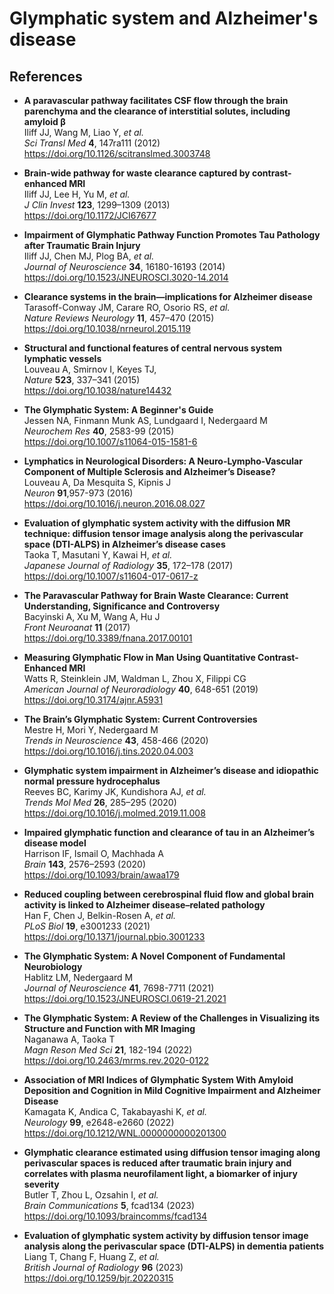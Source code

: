 # Glymphatic system and Alzheimer's disease

## References

- <b id="iliff2012paravascular"></b>
  **A paravascular pathway facilitates CSF flow through the brain parenchyma 
  and the clearance of interstitial solutes, including amyloid β** <br />
  Iliff JJ, Wang M, Liao Y, _et al._ <br />
  _Sci Transl Med_ **4**, 147ra111 (2012) <br />
  https://doi.org/10.1126/scitranslmed.3003748

- <b id="iliff2013brain"></b>
  **Brain-wide pathway for waste clearance captured by contrast-enhanced MRI** <br />
  Iliff JJ, Lee H, Yu M, _et al._ <br />
  _J Clin Invest_ **123**, 1299–1309 (2013) <br />
  https://doi.org/10.1172/JCI67677

- <b id="iliff2014impairment"></b>
  **Impairment of Glymphatic Pathway Function Promotes Tau Pathology after Traumatic Brain Injury** <br />
  Iliff JJ, Chen MJ, Plog BA, _et al._ <br />
  _Journal of Neuroscience_ **34**, 16180-16193 (2014) <br />
  https://doi.org/10.1523/JNEUROSCI.3020-14.2014

- <b id="tarasoffconway2015clearance"></b>
  **Clearance systems in the brain—implications for Alzheimer disease** <br />
  Tarasoff-Conway JM, Carare RO, Osorio RS, _et al._ <br />
  _Nature Reviews Neurology_ **11**, 457–470 (2015) <br />
  https://doi.org/10.1038/nrneurol.2015.119

- <b id="louveau2015structural"></b>
  **Structural and functional features of central nervous system lymphatic vessels** <br />
  Louveau A, Smirnov I, Keyes TJ, <br />
  _Nature_ **523**, 337–341 (2015) <br />
  https://doi.org/10.1038/nature14432

- <b id="jessen2015glymphatic"></b>
  **The Glymphatic System: A Beginner's Guide** <br />
  Jessen NA, Finmann Munk AS, Lundgaard I, Nedergaard M <br />
  _Neurochem Res_ **40**, 2583-99 (2015) <br />
  https://doi.org/10.1007/s11064-015-1581-6

- <b id="louveau2016lymphatics"></b>
  **Lymphatics in Neurological Disorders: A Neuro-Lympho-Vascular Component of Multiple Sclerosis and Alzheimer’s Disease?** <br />
  Louveau A, Da Mesquita S, Kipnis J <br />
  _Neuron_ **91**,957-973 (2016) <br />
  https://doi.org/10.1016/j.neuron.2016.08.027

- <b id="taoka2017evaluation"></b>
  **Evaluation of glymphatic system activity with the diffusion MR technique: 
  diffusion tensor image analysis along the perivascular space (DTI-ALPS) in Alzheimer’s disease cases** <br />
  Taoka T, Masutani Y, Kawai H, _et al._ <br />
  _Japanese Journal of Radiology_ **35**, 172–178 (2017) <br />
  https://doi.org/10.1007/s11604-017-0617-z

- <b id="bacyinski2017paravascular"></b>
  **The Paravascular Pathway for Brain Waste Clearance: Current Understanding, Significance and Controversy** <br />
  Bacyinski A, Xu M, Wang A, Hu J <br />
  _Front Neuroanat_ **11** (2017) <br />
  https://doi.org/10.3389/fnana.2017.00101

- <b id="watts2019measuring"></b>
  **Measuring Glymphatic Flow in Man Using Quantitative Contrast-Enhanced MRI** <br />
  Watts R, Steinklein JM, Waldman L, Zhou X, Filippi CG <br />
  _American Journal of Neuroradiology_ **40**, 648-651 (2019) <br />
  https://doi.org/10.3174/ajnr.A5931

- <b id="mestre2020brain"></b>
  **The Brain’s Glymphatic System: Current Controversies** <br />
  Mestre H, Mori Y, Nedergaard M <br />
  _Trends in Neuroscience_ **43**, 458-466 (2020) <br />
  https://doi.org/10.1016/j.tins.2020.04.003

- <b id="reeves2020glymphatic"></b>
  **Glymphatic system impairment in Alzheimer’s disease and idiopathic normal pressure hydrocephalus** <br />
  Reeves BC, Karimy JK, Kundishora AJ, _et al._ <br />
  _Trends Mol Med_ **26**, 285–295 (2020) <br />
  https://doi.org/10.1016/j.molmed.2019.11.008

- <b id="harrison2020impaired"></b>
  **Impaired glymphatic function and clearance of tau in an Alzheimer’s disease model** <br />
  Harrison IF, Ismail O, Machhada A <br />
  _Brain_ **143**, 2576–2593 (2020) <br />
  https://doi.org/10.1093/brain/awaa179
  
- <b id="han2021reduced"></b>
  **Reduced coupling between cerebrospinal fluid flow and global brain activity is linked to Alzheimer disease–related pathology** <br />
  Han F, Chen J, Belkin-Rosen A, _et al._ <br />
  _PLoS Biol_ **19**, e3001233 (2021) <br />
  https://doi.org/10.1371/journal.pbio.3001233
  
- <b id="hablitz2021glymphatic"></b>
  **The Glymphatic System: A Novel Component of Fundamental Neurobiology** <br />
  Hablitz LM, Nedergaard M <br />
  _Journal of Neuroscience_ **41**, 7698-7711 (2021) <br />
  https://doi.org/10.1523/JNEUROSCI.0619-21.2021
  
- <b id="naganawa2022glymphatic"></b>
  **The Glymphatic System: A Review of the Challenges in Visualizing its Structure and Function with MR Imaging** <br />
  Naganawa A, Taoka T <br />
  _Magn Reson Med Sci_ **21**, 182-194 (2022) <br />
  https://doi.org/10.2463/mrms.rev.2020-0122
  
- <b id="kamagata2022association"></b>
  **Association of MRI Indices of Glymphatic System With Amyloid Deposition and Cognition in Mild Cognitive Impairment and Alzheimer Disease** <br />
   Kamagata K, Andica C, Takabayashi K, _et al._ <br />
   _Neurology_ **99**, e2648-e2660 (2022) <br />
   https://doi.org/10.1212/WNL.0000000000201300
  
- <b id="butler2023glymphatic"></b>
  **Glymphatic clearance estimated using diffusion tensor imaging along perivascular spaces is reduced after traumatic brain injury 
  and correlates with plasma neurofilament light, a biomarker of injury severity** <br />
  Butler T, Zhou L, Ozsahin I, _et al._ <br />
  _Brain Communications_ **5**, fcad134 (2023) <br />
  https://doi.org/10.1093/braincomms/fcad134
  
- <b id="liang2023evaluation"></b>
  **Evaluation of glymphatic system activity by diffusion tensor image analysis along the perivascular space (DTI-ALPS) in dementia patients** <br />
  Liang T, Chang F, Huang Z, _et al._ <br />
  _British Journal of Radiology_ **96** (2023) <br />
  https://doi.org/10.1259/bjr.20220315
